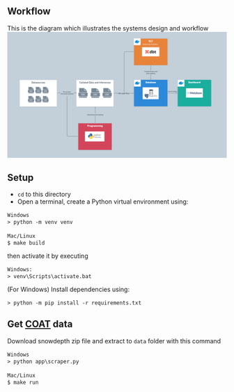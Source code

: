 ## Workflow
This is the diagram which illustrates the systems design and workflow
![workflow.png](./images/workflow.png)
## Setup
- `cd` to this directory
- Open a terminal, create a Python virtual environment using:


```
Windows
> python -m venv venv

Mac/Linux
$ make build

```
then activate it by executing 

```
Windows:
> venv\Scripts\activate.bat
```
(For Windows) Install dependencies using:
```
> python -m pip install -r requirements.txt
```

## Get [COAT](https://data.coat.no/) data
Download snowdepth zip file and extract to `data` folder with this command
```
Windows
> python app\scraper.py

Mac/Linux
$ make run
```